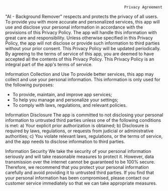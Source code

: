                                                          Privacy Agreement

"AI - Background Remover" respects and protects the privacy of all users. To provide you with more accurate and personalized services, this app will use and disclose your personal information in accordance with the provisions of this Privacy Policy. The app will handle this information with great care and responsibility. Unless otherwise specified in this Privacy Policy, the app will not disclose or provide such information to third parties without your prior consent. This Privacy Policy will be updated periodically. By agreeing to the terms of service of this app, you are deemed to have accepted all the contents of this Privacy Policy. This Privacy Policy is an integral part of the app's terms of service.

Information Collection and Use
To provide better services, this app may collect and use your personal information. This information is only used for the following purposes:
- To provide, maintain, and improve app services;
- To help you manage and personalize your settings;
- To comply with laws, regulations, and relevant policies.

Information Disclosure
The app is committed to not disclosing your personal information to untrusted third parties unless one of the following conditions is met:
a) Your explicit prior authorization is obtained;
b) Disclosure is required by laws, regulations, or requests from judicial or administrative authorities;
c) You violate relevant laws, regulations, or the terms of service, and the app needs to disclose information to third parties.

Information Security
We take the security of your personal information seriously and will take reasonable measures to protect it. However, data transmission over the internet cannot be guaranteed to be 100% secure. Therefore, we recommend that you protect your personal information carefully and avoid providing it to untrusted third parties. If you find that your personal information has been compromised, please contact our customer service immediately so that we can take appropriate measures.
